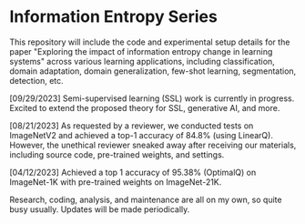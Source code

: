 # Information Entropy Series
This repository will include the code and experimental setup details for the paper "Exploring the impact of information entropy change in learning systems" across various learning applications, including classification, domain adaptation, domain generalization, few-shot learning, segmentation, detection, etc.

[09/29/2023] Semi-supervised learning (SSL) work is currently in progress. Excited to extend the proposed theory for SSL, generative AI, and more.

[08/21/2023] As requested by a reviewer, we conducted tests on ImageNetV2 and achieved a top-1 accuracy of 84.8% (using LinearQ). However, the unethical reviewer sneaked away after receiving our materials, including source code, pre-trained weights, and settings.

[04/12/2023] Achieved a top 1 accuracy of 95.38% (OptimalQ) on ImageNet-1K with pre-trained weights on ImageNet-21K.

Research, coding, analysis, and maintenance are all on my own, so quite busy usually. Updates will be made periodically.
